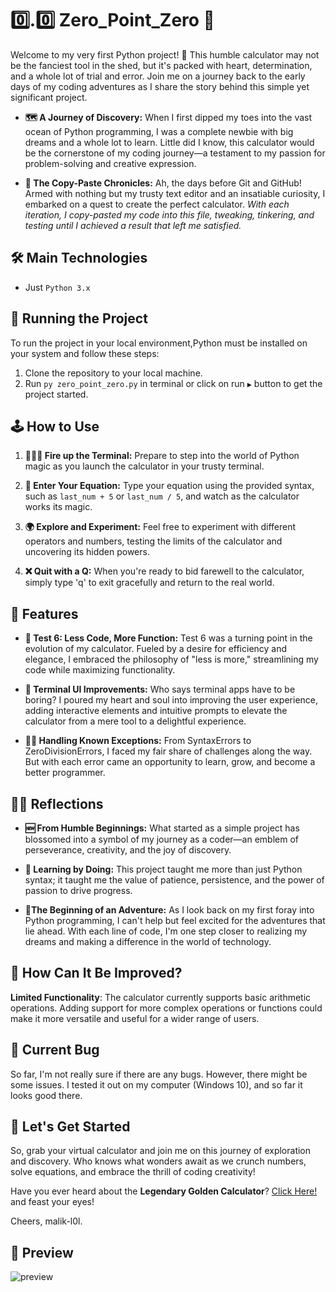 # 0️⃣.0️⃣ Zero_Point_Zero 🤟

Welcome to my very first Python project! 🎉 This humble calculator may not be the fanciest tool in the shed, but it's packed with heart, determination, and a whole lot of trial and error. Join me on a journey back to the early days of my coding adventures as I share the story behind this simple yet significant project.

- **🗺️ A Journey of Discovery:** When I first dipped my toes into the vast ocean of Python programming, I was a complete newbie with big dreams and a whole lot to learn. Little did I know, this calculator would be the cornerstone of my coding journey—a testament to my passion for problem-solving and creative expression.

- **🔁 The Copy-Paste Chronicles:** Ah, the days before Git and GitHub! Armed with nothing but my trusty text editor and an insatiable curiosity, I embarked on a quest to create the perfect calculator. *With each iteration, I copy-pasted my code into this file, tweaking, tinkering, and testing until I achieved a result that left me satisfied.*

## 🛠️ Main Technologies

- Just `Python 3.x`


## 🚦 Running the Project

To run the project in your local environment,Python must be installed on your system and follow these steps:

1. Clone the repository to your local machine.
2. Run `py zero_point_zero.py` in terminal or click on run `▶️` button to get the project started.

## 🕹️ How to Use

1. **👩🏻‍💻 Fire up the Terminal:** Prepare to step into the world of Python magic as you launch the calculator in your trusty terminal.

2. **🔣 Enter Your Equation:** Type your equation using the provided syntax, such as `last_num + 5` or `last_num / 5`, and watch as the calculator works its magic.

3. **🌍 Explore and Experiment:** Feel free to experiment with different operators and numbers, testing the limits of the calculator and uncovering its hidden powers.

4. **❌ Quit with a Q:** When you're ready to bid farewell to the calculator, simply type 'q' to exit gracefully and return to the real world.

## 🦄 Features

- **🚀 Test 6: Less Code, More Function:** Test 6 was a turning point in the evolution of my calculator. Fueled by a desire for efficiency and elegance, I embraced the philosophy of "less is more," streamlining my code while maximizing functionality.

- **🤗 Terminal UI Improvements:** Who says terminal apps have to be boring? I poured my heart and soul into improving the user experience, adding interactive elements and intuitive prompts to elevate the calculator from a mere tool to a delightful experience.

- **🤹🏻 Handling Known Exceptions:** From SyntaxErrors to ZeroDivisionErrors, I faced my fair share of challenges along the way. But with each error came an opportunity to learn, grow, and become a better programmer.

## 🤳🏼 Reflections

- **🆕 From Humble Beginnings:** What started as a simple project has blossomed into a symbol of my journey as a coder—an emblem of perseverance, creativity, and the joy of discovery.

- **🎯 Learning by Doing:** This project taught me more than just Python syntax; it taught me the value of patience, persistence, and the power of passion to drive progress.

- **🚩The Beginning of an Adventure:** As I look back on my first foray into Python programming, I can't help but feel excited for the adventures that lie ahead. With each line of code, I'm one step closer to realizing my dreams and making a difference in the world of technology.

## 🤔 How Can It Be Improved?

**Limited Functionality**: The calculator currently supports basic arithmetic operations. Adding support for more complex operations or functions could make it more versatile and useful for a wider range of users.

## 🐛 Current Bug

So far, I'm not really sure if there are any bugs. However, there might be some issues. I tested it out on my computer (Windows 10), and so far it looks good there.

## 🚀 Let's Get Started

So, grab your virtual calculator and join me on this journey of exploration and discovery. Who knows what wonders await as we crunch numbers, solve equations, and embrace the thrill of coding creativity!

Have you ever heard about the **Legendary Golden Calculator**? [Click Here!](https://github.com/malik-l0l/Golden_Calculator) and feast your eyes!

Cheers,
malik-l0l.

## 🍿 Preview

![preview](https://github.com/malik-l0l/Zero_Point_Zero/assets/154656931/d168457f-d19f-4901-b948-1cba0c802d5c)
